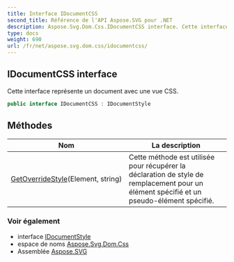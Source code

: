 ```yaml
---
title: Interface IDocumentCSS
second_title: Référence de l'API Aspose.SVG pour .NET
description: Aspose.Svg.Dom.Css.IDocumentCSS interface. Cette interface représente un document avec une vue CSS.
type: docs
weight: 690
url: /fr/net/aspose.svg.dom.css/idocumentcss/
---
```

## IDocumentCSS interface

Cette interface représente un document avec une vue CSS.

```csharp
public interface IDocumentCSS : IDocumentStyle
```

## Méthodes

| Nom | La description |
| --- | --- |
| [GetOverrideStyle](../../aspose.svg.dom.css/idocumentcss/getoverridestyle/)(Element, string) | Cette méthode est utilisée pour récupérer la déclaration de style de remplacement pour un élément spécifié et un pseudo-élément spécifié. |

### Voir également

* interface [IDocumentStyle](../idocumentstyle/)
* espace de noms [Aspose.Svg.Dom.Css](../../aspose.svg.dom.css/)
* Assemblée [Aspose.SVG](../../)


